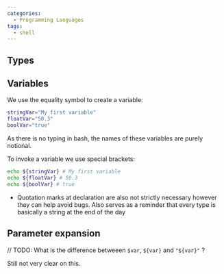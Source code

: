 ```yaml
---
categories:
  - Programming Languages
tags:
  - shell
---
```


## Types

## Variables

We use the equality symbol to create a variable:

```bash
stringVar="My first variable"
floatVar="50.3"
boolVar="true"
```

As there is no typing in bash, the names of these variables are purely notional.

To invoke a variable we use special brackets:

```bash
echo ${stringVar} # My first variable
echo ${floatVar} # 50.3
echo ${boolVar} # true
```

- Quotation marks at declaration are also not strictly necessary however they can help avoid bugs. Also serves as a reminder that every type is basically a string at the end of the day

## Parameter expansion

// TODO: What is the difference betweeen `$var`, `${var}` and `"${var}"` ?

Still not very clear on this.
